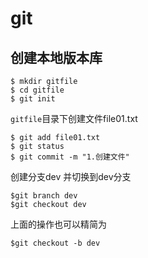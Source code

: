 # git

## 创建本地版本库

~~~shell
$ mkdir gitfile
$ cd gitfile
$ git init
~~~

`gitfile`目录下创建文件file01.txt

~~~shell
$ git add file01.txt
$ git status
$ git commit -m "1.创建文件"
~~~

创建分支dev 并切换到dev分支

~~~shell
$git branch dev
$git checkout dev
~~~

上面的操作也可以精简为

~~~shell
$git checkout -b dev
~~~

